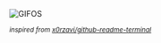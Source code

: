 <div align="justify">
<picture>
    <source media="(prefers-color-scheme: dark)" srcset="https://i.ibb.co/Ch3m115/output-gif.gif">
    <source media="(prefers-color-scheme: light)" srcset="https://i.ibb.co/Ch3m115/output-gif.gif">
    <img alt="GIFOS" src="https://i.ibb.co/Ch3m115/output-gif.gif">
</picture>

<sub><i>inspired from [x0rzavi/github-readme-terminal](https://github.com/x0rzavi/github-readme-terminal)</i></sub>

</div>

<!-- Image deletion URL: https://ibb.co/NZdtVV6/602d796b45e1347c1c28cb6436ef0974 -->